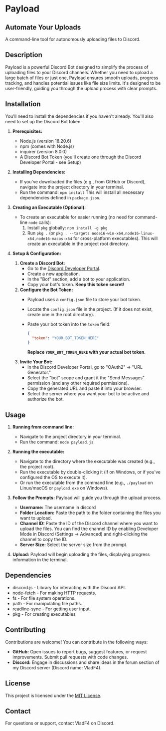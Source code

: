 # Payload

## Automate Your Uploads

A command-line tool for autonomously uploading files to Discord.

## Description

Payload is a powerful Discord Bot designed to simplify the process of uploading files to your Discord channels. Whether you need to upload a large batch of files or just one, Payload ensures smooth uploads, progress tracking, and handles potential issues like file size limits.  It's designed to be user-friendly, guiding you through the upload process with clear prompts.

## Installation

You'll need to install the dependencies if you haven't already. You'll also need to set up the Discord Bot token:

1.  **Prerequisites:**
    *   Node.js (version 18.20.6)
    *   npm (comes with Node.js)
    *   inquirer (version 8.0.0)
    *   A Discord Bot Token (you'll create one through the Discord Developer Portal - see Setup)

2.  **Installing Dependencies:**
    *   If you've downloaded the files (e.g., from GitHub or Discord), navigate into the project directory in your terminal.
    *   Run the command: `npm install`  This will install all necessary dependencies defined in `package.json`.

3.  **Creating an Executable (Optional):**
    *   To create an executable for easier running (no need for command-line `node` calls):
        1.  Install `pkg` globally: `npm install -g pkg`
        2.  Run `pkg .` (or `pkg . --targets node16-win-x64,node16-linux-x64,node16-macos-x64` for cross-platform executables). This will create an executable in the project root directory.

4.  **Setup & Configuration:**
    1.  **Create a Discord Bot:**
        *   Go to the [Discord Developer Portal](https://discord.com/developers/applications).
        *   Create a new application.
        *   In the "Bot" section, add a bot to your application.
        *   Copy your bot's token.  **Keep this token secret!**
    2.  **Configure the Bot Token:**
        *   Payload uses a `config.json` file to store your bot token.
        *   Locate the `config.json` file in the project. (If it does not exist, create one in the root directory).
        *   Paste your bot token into the `token` field:

            ```json
            {
              "token": "YOUR_BOT_TOKEN_HERE"
            }
            ```

            **Replace `YOUR_BOT_TOKEN_HERE` with your actual bot token.**
    3.  **Invite Your Bot:**
        *   In the Discord Developer Portal, go to "OAuth2" -> "URL Generator."
        *   Select the "bot" scope and grant it the "Send Messages" permission (and any other required permissions).
        *   Copy the generated URL and paste it into your browser.
        *   Select the server where you want your bot to be active and authorize the bot.

## Usage

1.  **Running from command line:**
    *   Navigate to the project directory in your terminal.
    *   Run the command: `node payload.js`
2.  **Running the executable:**
    *   Navigate to the directory where the executable was created (e.g., the project root).
    *   Run the executable by double-clicking it (if on Windows, or if you've configured the OS to execute it).
    *   Or run the executable from the command line (e.g., `./payload` on Linux/macOS or `payload.exe` on Windows).

3.  **Follow the Prompts:**  Payload will guide you through the upload process.
    *   **Username:** The username in discord
    *   **Folder Location:** Paste the path to the folder containing the files you want to upload.
    *   **Channel ID:** Paste the ID of the Discord channel where you want to upload the files. You can find the channel ID by enabling Developer Mode in Discord (Settings -> Advanced) and right-clicking the channel to copy the ID.
    *   **Server Size:**  Select the server size from the prompt.
4.  **Upload:** Payload will begin uploading the files, displaying progress information in the terminal.

## Dependencies

*   discord.js - Library for interacting with the Discord API.
*   node-fetch -  For making HTTP requests.
*   fs - For file system operations.
*   path - For manipulating file paths.
*   readline-sync - For getting user input.
*   pkg - For creating executables

## Contributing

Contributions are welcome! You can contribute in the following ways:

*   **GitHub:** Open issues to report bugs, suggest features, or request improvements. Submit pull requests with code changes.
*   **Discord:**  Engage in discussions and share ideas in the forum section of my Discord server (Discord name: VladF4).

## License

This project is licensed under the [MIT License](https://opensource.org/licenses/MIT).

## Contact

For questions or support, contact VladF4 on Discord.
